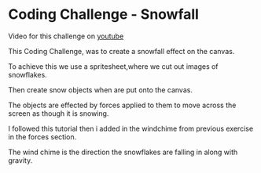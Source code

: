 # Coding Challenge - Snowfall

Video for this challenge on [youtube](https://www.youtube.com/watch?v=cl-mHFCGzYk)

This Coding Challenge, was to create a snowfall effect on the canvas.

To achieve this we use a spritesheet,where we cut out images of snowflakes.

Then create snow objects when are put onto the canvas.

The objects are effected by forces applied to them to move across the screen as though it is snowing.

I followed this tutorial then i added in the windchime from previous exercise in the forces section.

The wind chime is the direction the snowflakes are falling in along with gravity.